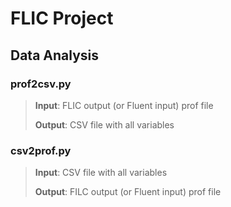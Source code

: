 # FLIC Project

## Data Analysis

### prof2csv.py

> __Input__: FLIC output (or Fluent input) prof file
>
> __Output__: CSV file with all variables

### csv2prof.py

> __Input__: CSV file with all variables
>
>__Output__: FILC output (or Fluent input) prof file
